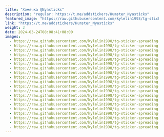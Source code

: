 ```yaml
---
title: "Хомячка @Nyasticks"
description: "regular: https://t.me/addstickers/Humster_Nyasticks"
featured_image: "https://raw.githubusercontent.com/kylelin1998/tg-sticker-spreading-worldwide-images/main/img/f279d305-3f94-46bc-a459-28e13b9beae3.jpg"
link: "https://t.me/addstickers/Humster_Nyasticks"
weight: 3
date: 2024-03-24T08:08:41+08:00
images:
  - https://raw.githubusercontent.com/kylelin1998/tg-sticker-spreading-worldwide-images/main/img/f279d305-3f94-46bc-a459-28e13b9beae3.jpg
  - https://raw.githubusercontent.com/kylelin1998/tg-sticker-spreading-worldwide-images/main/img/8bb693d1-60ff-492f-929e-02fce65855a5.jpg
  - https://raw.githubusercontent.com/kylelin1998/tg-sticker-spreading-worldwide-images/main/img/38139fb3-18f1-4344-b176-bd967470d02a.jpg
  - https://raw.githubusercontent.com/kylelin1998/tg-sticker-spreading-worldwide-images/main/img/6687d897-c93b-4a8a-9b21-63e55fec5711.jpg
  - https://raw.githubusercontent.com/kylelin1998/tg-sticker-spreading-worldwide-images/main/img/62be7637-6db4-4fdc-aea9-eab5a538c3ee.jpg
  - https://raw.githubusercontent.com/kylelin1998/tg-sticker-spreading-worldwide-images/main/img/ed210d87-a4cb-4c0d-81fa-a25eb9c683cd.jpg
  - https://raw.githubusercontent.com/kylelin1998/tg-sticker-spreading-worldwide-images/main/img/999800ea-21f8-4cf7-b063-9fe340189653.jpg
  - https://raw.githubusercontent.com/kylelin1998/tg-sticker-spreading-worldwide-images/main/img/7d942353-81c6-4025-b924-b47bf5a4ee83.jpg
  - https://raw.githubusercontent.com/kylelin1998/tg-sticker-spreading-worldwide-images/main/img/c6716482-52df-4464-8c9c-a33107ee4968.jpg
  - https://raw.githubusercontent.com/kylelin1998/tg-sticker-spreading-worldwide-images/main/img/0eee0085-c3e7-447c-a996-259a67347dcc.jpg
  - https://raw.githubusercontent.com/kylelin1998/tg-sticker-spreading-worldwide-images/main/img/993e8417-948e-4df7-8676-919a8a60cc1a.jpg
  - https://raw.githubusercontent.com/kylelin1998/tg-sticker-spreading-worldwide-images/main/img/f59bfbb3-d2f7-4474-b1a8-de5087f6c3dc.jpg
  - https://raw.githubusercontent.com/kylelin1998/tg-sticker-spreading-worldwide-images/main/img/c740a48f-ec80-4747-b666-364e88b4f88d.jpg
  - https://raw.githubusercontent.com/kylelin1998/tg-sticker-spreading-worldwide-images/main/img/8bb59148-baf3-4e79-ad36-de4a4dd0f77c.jpg
  - https://raw.githubusercontent.com/kylelin1998/tg-sticker-spreading-worldwide-images/main/img/b8c3f225-f354-452f-aada-c0bc7fdefd62.jpg
  - https://raw.githubusercontent.com/kylelin1998/tg-sticker-spreading-worldwide-images/main/img/48c99476-6012-43d7-af5a-0665f1c1224d.jpg
  - https://raw.githubusercontent.com/kylelin1998/tg-sticker-spreading-worldwide-images/main/img/1104e347-3f72-47e0-bad8-b101d7b375de.jpg
  - https://raw.githubusercontent.com/kylelin1998/tg-sticker-spreading-worldwide-images/main/img/dd2e53f8-1a32-4099-9b47-70fb284b6862.jpg
  - https://raw.githubusercontent.com/kylelin1998/tg-sticker-spreading-worldwide-images/main/img/0a533a92-b6ec-444b-9546-933d7ec0620b.jpg
  - https://raw.githubusercontent.com/kylelin1998/tg-sticker-spreading-worldwide-images/main/img/5aa9620c-f214-40af-97e3-b5fae475902f.jpg
---
```

